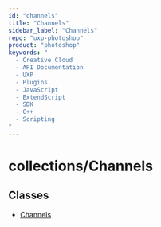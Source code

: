 ```yaml
---
id: "channels"
title: "Channels"
sidebar_label: "Channels"
repo: "uxp-photoshop"
product: "photoshop"
keywords: "
  - Creative Cloud
  - API Documentation
  - UXP
  - Plugins
  - JavaScript
  - ExtendScript
  - SDK
  - C++
  - Scripting
"
---
```


# collections/Channels

## Classes

- [Channels](/ps_reference/classes/channels/)
